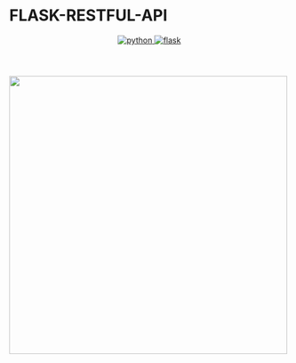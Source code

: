 # FLASK-RESTFUL-API

<header>
<!-- python--> <a href="https://www.python.org" target="_blank"> <img src="https://img.shields.io/static/v1?label=&message=Python&color=FFD43B&logo=python&logoColor=3776AB&labelColor=2F333A" alt="python"> </a>
<!-- python--> <a href="https://www.python.org" target="_blank"> <img src="https://img.shields.io/static/v1?label=&message=Flask&color=019733&logo=flask&logoColor=019733&labelColor=2F333A" alt="flask"> </a>
</header>

<img src="https://user-images.githubusercontent.com/74467681/230783114-fc6e6ffd-03cc-48d2-b54c-2ea83b50291a.png" width="500"> 


